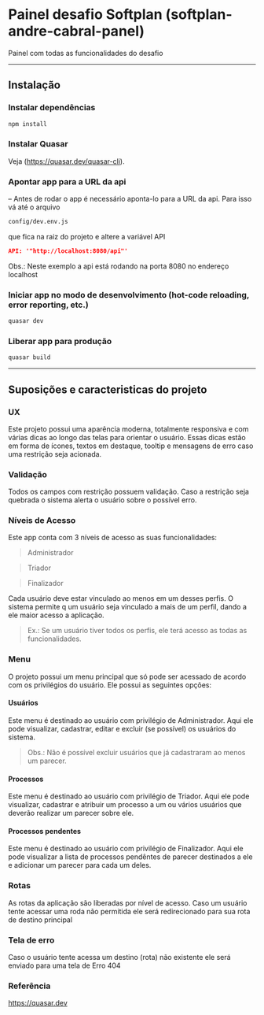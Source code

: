 # Painel desafio Softplan (softplan-andre-cabral-panel)

Painel com todas as funcionalidades do desafio

---

## Instalação

### Instalar dependências
```bash
npm install
```

### Instalar Quasar
Veja (https://quasar.dev/quasar-cli).

### Apontar app para a URL da api
– Antes de rodar o app é necessário aponta-lo para a URL da api.
Para isso vá até o arquivo
```bash
config/dev.env.js
```
que fica na raiz do projeto e altere a variável API
```json
API: '"http://localhost:8080/api"'
```
Obs.: Neste exemplo a api está rodando na porta 8080 no endereço localhost

### Iniciar app no modo de desenvolvimento (hot-code reloading, error reporting, etc.)
```bash
quasar dev
```

### Liberar app para produção
```bash
quasar build
```

---

## Suposições e caracteristicas do projeto

### UX
Este projeto possui uma aparência moderna, totalmente responsiva e com várias dicas ao longo das telas
para orientar o usuário. Essas dicas estão em forma de ícones, textos em destaque, tooltip e mensagens
de erro caso uma restrição seja acionada.

### Validação
Todos os campos com restrição possuem validação. Caso a restrição seja quebrada o sistema alerta o usuário
sobre o possível erro.

### Níveis de Acesso
Este app conta com 3 níveis de acesso as suas funcionalidades:
> Administrador

> Triador

> Finalizador

Cada usuário deve estar vinculado ao menos em um desses perfis. O sistema permite q um usuário seja vinculado a mais
de um perfil, dando a ele maior acesso a aplicação.

> Ex.: Se um usuário tiver todos os perfis, ele terá acesso as todas as funcionalidades.

### Menu
O projeto possui um menu principal que só pode ser acessado de acordo com os privilégios do usuário.
Ele possui as seguintes opções:

#### Usuários
Este menu é destinado ao usuário com privilégio de Administrador. Aqui ele pode visualizar, cadastrar, editar 
e excluir (se possível) os usuários do sistema.
> Obs.: Não é possível excluir usuários que já cadastraram ao menos um parecer.

#### Processos
Este menu é destinado ao usuário com privilégio de Triador. Aqui ele pode visualizar, cadastrar e atribuir um
processo a um ou vários usuários que deverão realizar um parecer sobre ele.

#### Processos pendentes
Este menu é destinado ao usuário com privilégio de Finalizador. Aqui ele pode visualizar a lista de processos pendêntes
de parecer destinados a ele e adicionar um parecer para cada um deles.

### Rotas
As rotas da aplicação são liberadas por nível de acesso. Caso um usuário tente acessar uma roda não permitida
ele será redirecionado para sua rota de destino principal

### Tela de erro
Caso o usuário tente acessa um destino (rota) não existente ele será enviado para uma tela de Erro 404

### Referência
https://quasar.dev